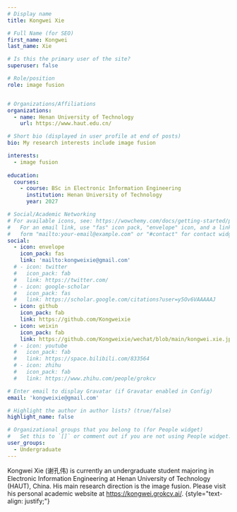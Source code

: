 ```yaml
---
# Display name
title: Kongwei Xie

# Full Name (for SEO)
first_name: Kongwei
last_name: Xie

# Is this the primary user of the site?
superuser: false

# Role/position
role: image fusion


# Organizations/Affiliations
organizations:
  - name: Henan University of Technology
    url: https://www.haut.edu.cn/

# Short bio (displayed in user profile at end of posts)
bio: My research interests include image fusion

interests:
  - image fusion
 
education:
  courses:
    - course: BSc in Electronic Information Engineering
      institution: Henan University of Technology
      year: 2027

# Social/Academic Networking
# For available icons, see: https://wowchemy.com/docs/getting-started/page-builder/#icons
#   For an email link, use "fas" icon pack, "envelope" icon, and a link in the
#   form "mailto:your-email@example.com" or "#contact" for contact widget.
social:
  - icon: envelope
    icon_pack: fas
    link: 'mailto:kongweixie@gmail.com'
  # - icon: twitter
  #   icon_pack: fab
  #   link: https://twitter.com/
  # - icon: google-scholar
  #   icon_pack: fas
  #   link: https://scholar.google.com/citations?user=y5Ov6VAAAAAJ
  - icon: github
    icon_pack: fab
    link: https://github.com/Kongweixie
  - icon: weixin
    icon_pack: fab
    link: https://github.com/Kongweixie/wechat/blob/main/kongwei.xie.jpg
  # - icon: youtube
  #   icon_pack: fab
  #   link: https://space.bilibili.com/833564
  # - icon: zhihu
  #   icon_pack: fab
  #   link: https://www.zhihu.com/people/grokcv

# Enter email to display Gravatar (if Gravatar enabled in Config)
email: 'kongweixie@gmail.com'

# Highlight the author in author lists? (true/false)
highlight_name: false

# Organizational groups that you belong to (for People widget)
#   Set this to `[]` or comment out if you are not using People widget.
user_groups:
  - Undergraduate
---
```


Kongwei Xie (谢孔伟) is currently an undergraduate student majoring in Electronic Information Engineering at Henan University of Technology (HAUT), China. His main research direction is the image fusion. Please visit his personal academic website at <https://kongwei.grokcv.ai/>.
{style="text-align: justify;"}
